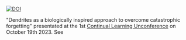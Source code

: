 

[![DOI](https://zenodo.org/badge/DOI/10.5281/zenodo.10023265.svg)](https://doi.org/10.5281/zenodo.10023265)


"Dendrites as a biologically inspired approach to overcome catastrophic forgetting" presentated at the 1st [Continual Learning Unconference](https://unconf.continualai.org) on October 19th 2023. 
See 